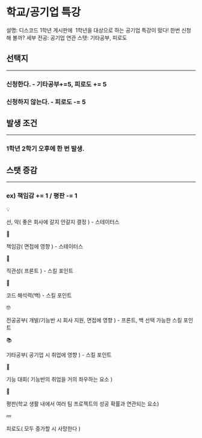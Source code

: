 # 학교/공기업 특강

설명: 디스코드 1학년 게시판에  1학년을 대상으로 하는 공기업 특강이 떴다!
한번 신청해 볼까?
세부 전공: 공기업
연관 스탯: 기타공부, 피로도

## 선택지

---

### 신청한다. - 기타공부+=5, 피로도 += 5

### 신청하지 않는다. - 피로도 -= 5

## 발생 조건

---

### 1학년 2학기 오후에 한 번 발생.

## 스탯 증감

---

### ex) 책임감 += 1 / 평판 -= 1

<aside>
💡

선, 악( 좋은 회사에 갈지 안갈지 결정 ) - 스테이터스

</aside>

<aside>
📖

책임감( 면접에 영향 ) - 스테이터스

</aside>

<aside>
👀

직관성( 프론트 ) - 스킬 포인트

</aside>

<aside>
👀

코드 해석력(백) - 스킬 포인트

</aside>

<aside>
🤓

전공공부( 개발/기능반 시 회사 지원, 면접에 영향 ) - 프론트, 백 선택 가능한 스킬 포인트

</aside>

<aside>
📚

기타공부( 공기업 시 취업에 영향 ) - 스킬 포인트

</aside>

<aside>
👀

기능 대회( 기능반의 취업을 거의 좌우하는 요소 )

</aside>

<aside>
👀

평판(학교 생활 내에서 여러 팀 프로젝트의 성공 확률과 연관되는 요소)

</aside>

<aside>
💤

피로도( 모두 증가할 시 사망한다 )

</aside>